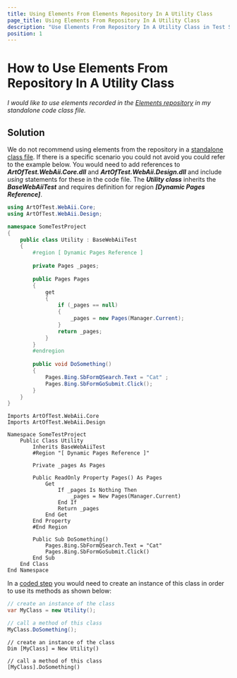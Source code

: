 ```yaml
---
title: Using Elements From Elements Repository In A Utility Class
page_title: Using Elements From Repository In A Utility Class
description: "Use Elements From Repository In A Utility Class in Test Studio code file."
position: 1
---
```

# How to Use Elements From Repository In A Utility Class

*I would like to use elements recorded in the <a href="/knowledge-base/project-configuration-kb/element-repository" target="_blank">Elements repository</a> in my standalone code class file.*

## Solution

We do not recommend using elements from the repository in a <a href="/features/coded-steps/standalone-code-file" target="_blank">standalone class file</a>. If there is a specific scenario you could not avoid you could refer to the example below. You would need to add references to ***ArtOfTest.WebAii.Core.dll*** and ***ArtOfTest.WebAii.Design.dll*** and include *using* statements for these in the code file. The ***Utility class*** inherits the ***BaseWebAiiTest*** and requires definition for region ***[Dynamic Pages Reference]***.

````C#
using ArtOfTest.WebAii.Core;
using ArtOfTest.WebAii.Design;

namespace SomeTestProject
{
    public class Utility : BaseWebAiiTest 
    {
        #region [ Dynamic Pages Reference ]
        
        private Pages _pages;
 
        public Pages Pages
        {
            get
            {
                if (_pages == null)
                {
                    _pages = new Pages(Manager.Current);
                }
                return _pages;
            }
        }
        #endregion
        
        public void DoSomething()
        {
            Pages.Bing.SbFormQSearch.Text = "Cat" ;
            Pages.Bing.SbFormGoSubmit.Click();
        }
    }
}
````
````VB
Imports ArtOfTest.WebAii.Core
Imports ArtOfTest.WebAii.Design

Namespace SomeTestProject
	Public Class Utility
		Inherits BaseWebAiiTest
		#Region "[ Dynamic Pages Reference ]"

		Private _pages As Pages

		Public ReadOnly Property Pages() As Pages
			Get
				If _pages Is Nothing Then
					_pages = New Pages(Manager.Current)
				End If
				Return _pages
			End Get
		End Property
		#End Region

		Public Sub DoSomething()
			Pages.Bing.SbFormQSearch.Text = "Cat"
			Pages.Bing.SbFormGoSubmit.Click()
		End Sub
	End Class
End Namespace

````

In a <a href="/features/custom-steps/script-step" target="_blank">coded step</a> you would need to create an instance of this class in order to use its methods as shown below:

````C#
// create an instance of the class
var MyClass = new Utility();

// call a method of this class
MyClass.DoSomething();
````
````VB
// create an instance of the class
Dim [MyClass] = New Utility()

// call a method of this class
[MyClass].DoSomething()
````
